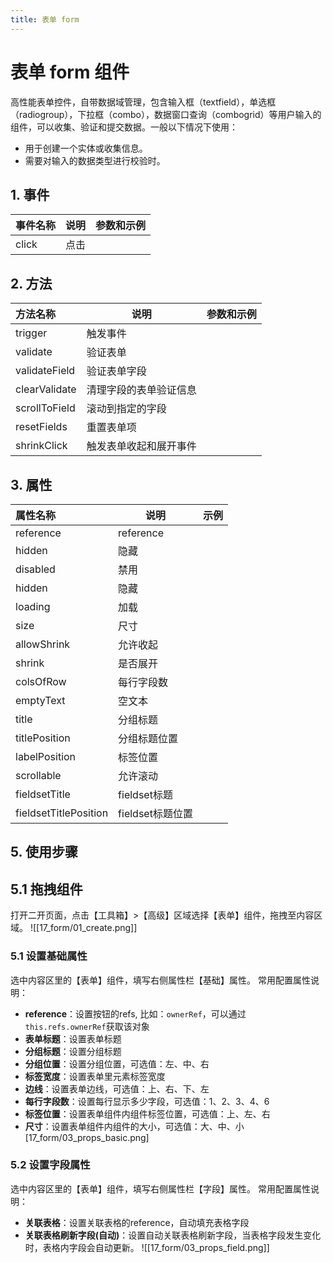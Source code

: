 ```yaml
---
title: 表单 form
---
```


# 表单 form 组件
高性能表单控件，自带数据域管理，包含输入框（textfield），单选框（radiogroup），下拉框（combo），数据窗口查询（combogrid）等用户输入的组件，可以收集、验证和提交数据。一般以下情况下使用：
- 用于创建一个实体或收集信息。
- 需要对输入的数据类型进行校验时。
## 1. 事件
| 事件名称 | 说明      | 参数和示例                                |
|:-----|---------|--------------------------------------|
| click | 点击 |  |


## 2. 方法
| 方法名称 | 说明         | 参数和示例                                |
|:-----|------------|--------------------------------------|
| trigger | 触发事件 |                              |
| validate | 验证表单 |                              |
| validateField | 验证表单字段 |                              |
| clearValidate | 清理字段的表单验证信息 |                              |
| scrollToField | 滚动到指定的字段 |                              |
| resetFields | 重置表单项 |                              |
| shrinkClick | 触发表单收起和展开事件 |                              |

## 3. 属性
| 属性名称 | 说明    | 示例                                   |
|:-----|-------|--------------------------------------|
| reference | reference |  |
| hidden |  隐藏 |  |
| disabled | 禁用 |  |
| hidden | 隐藏 |  |
| loading | 加载 |  |
| size | 尺寸 |  |
| allowShrink | 允许收起 |  |
| shrink | 是否展开 |  |
| colsOfRow | 每行字段数 |  |
| emptyText | 空文本 |  |
| title | 分组标题 |  |
| titlePosition | 分组标题位置 |  |
| labelPosition | 标签位置 |  |
| scrollable | 允许滚动 |  |
| fieldsetTitle | fieldset标题 |  |
| fieldsetTitlePosition | fieldset标题位置 |  |

## 5. 使用步骤
## 5.1 拖拽组件
打开二开页面，点击【工具箱】>【高级】区域选择【表单】组件，拖拽至内容区域。
![[17_form/01_create.png]]

### 5.1 设置基础属性
选中内容区里的【表单】组件，填写右侧属性栏【基础】属性。
常用配置属性说明：
- **reference**：设置按钮的refs, 比如：`ownerRef`，可以通过`this.refs.ownerRef`获取该对象
- **表单标题**：设置表单标题
- **分组标题**：设置分组标题
- **分组位置**：设置分组位置，可选值：左、中、右
- **标签宽度**：设置表单里元素标签宽度
- **边线**：设置表单边线，可选值：上、右、下、左
- **每行字段数**：设置每行显示多少字段，可选值：1、2、3、4、6
- **标签位置**：设置表单组件内组件标签位置，可选值：上、左、右
- **尺寸**：设置表单组件内组件的大小，可选值：大、中、小
  [17_form/03_props_basic.png]

### 5.2 设置字段属性
选中内容区里的【表单】组件，填写右侧属性栏【字段】属性。
常用配置属性说明：
- **关联表格**：设置关联表格的reference，自动填充表格字段
- **关联表格刷新字段(自动)**：设置自动关联表格刷新字段，当表格字段发生变化时，表格内字段会自动更新。
  ![[17_form/03_props_field.png]]